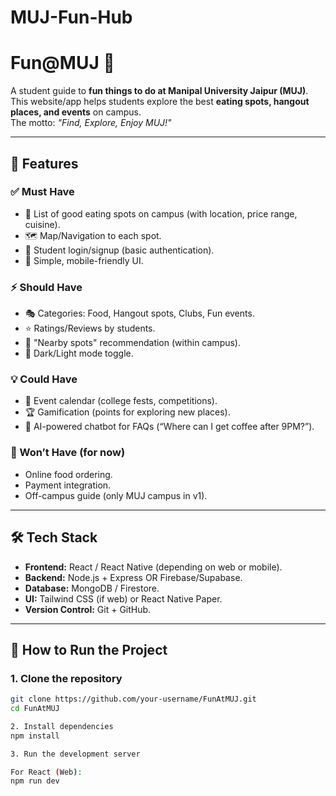 # MUJ-Fun-Hub
# Fun@MUJ 🎉

A student guide to **fun things to do at Manipal University Jaipur (MUJ)**.  
This website/app helps students explore the best **eating spots, hangout places, and events** on campus.  
The motto: *"Find, Explore, Enjoy MUJ!"*

---

## 📌 Features

### ✅ Must Have
- 🍔 List of good eating spots on campus (with location, price range, cuisine).  
- 🗺️ Map/Navigation to each spot.  
- 🔐 Student login/signup (basic authentication).  
- 📱 Simple, mobile-friendly UI.  

### ⚡ Should Have
- 🎭 Categories: Food, Hangout spots, Clubs, Fun events.  
- ⭐ Ratings/Reviews by students.  
- 📍 "Nearby spots" recommendation (within campus).  
- 🌙 Dark/Light mode toggle.  

### 💡 Could Have
- 📅 Event calendar (college fests, competitions).  
- 🏆 Gamification (points for exploring new places).  
- 🤖 AI-powered chatbot for FAQs (“Where can I get coffee after 9PM?”).  

### 🚫 Won’t Have (for now)
- Online food ordering.  
- Payment integration.  
- Off-campus guide (only MUJ campus in v1).  

---

## 🛠️ Tech Stack

- **Frontend:** React / React Native (depending on web or mobile).  
- **Backend:** Node.js + Express OR Firebase/Supabase.  
- **Database:** MongoDB / Firestore.  
- **UI:** Tailwind CSS (if web) or React Native Paper.  
- **Version Control:** Git + GitHub.  

---

## 🚀 How to Run the Project

### 1. Clone the repository
```bash
git clone https://github.com/your-username/FunAtMUJ.git
cd FunAtMUJ

2. Install dependencies
npm install

3. Run the development server

For React (Web):
npm run dev

